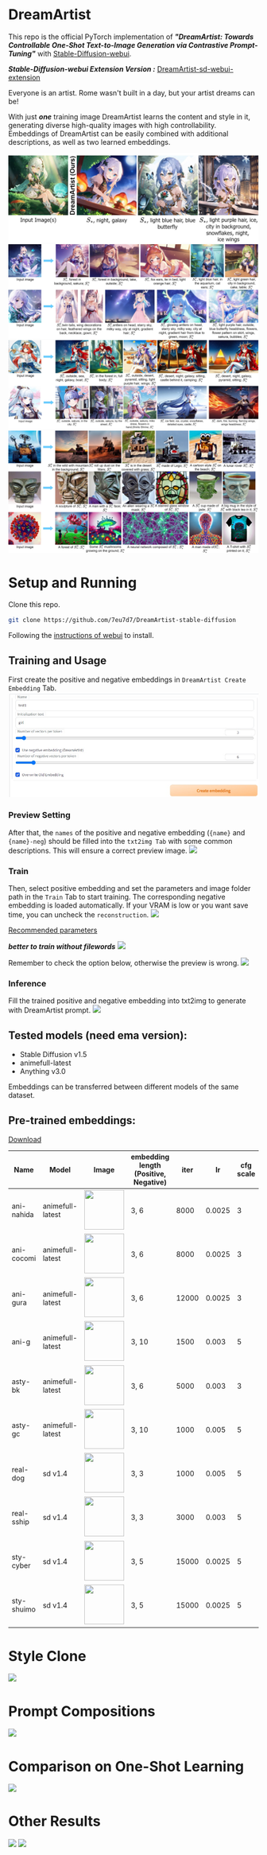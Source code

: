 # DreamArtist
This repo is the official PyTorch implementation of ***"DreamArtist: Towards Controllable One-Shot Text-to-Image Generation via Contrastive Prompt-Tuning"*** 
with [Stable-Diffusion-webui](https://github.com/AUTOMATIC1111/stable-diffusion-webui).

***Stable-Diffusion-webui Extension Version :*** [DreamArtist-sd-webui-extension](https://github.com/7eu7d7/DreamArtist-sd-webui-extension)

Everyone is an artist. Rome wasn't built in a day, but your artist dreams can be!

With just ***one*** training image DreamArtist learns the content and style in it, generating diverse high-quality images with high controllability.
Embeddings of DreamArtist can be easily combined with additional descriptions, as well as two learned embeddings.

![](imgs/exp1.jpg)
![](imgs/exp_text1.jpg)
![](imgs/exp_text2.jpg)
![](imgs/exp_text3.jpg)

# Setup and Running
Clone this repo.
```bash
git clone https://github.com/7eu7d7/DreamArtist-stable-diffusion
```

Following the [instructions of webui](https://github.com/AUTOMATIC1111/stable-diffusion-webui#automatic-installation-on-windows) to install.

## Training and Usage

First create the positive and negative embeddings in ```DreamArtist Create Embedding``` Tab.
![](imgs/create.jpg)

### Preview Setting
After that, the ```names``` of the positive and negative embedding (```{name}``` and ```{name}-neg```) should be filled into the
```txt2img Tab``` with some common descriptions. This will ensure a correct preview image.
![](https://github.com/7eu7d7/DreamArtist-sd-webui-extension/blob/master/imgs/preview.png)

### Train
Then, select positive embedding and set the parameters and image folder path in the ```Train``` Tab to start training.
The corresponding negative embedding is loaded automatically.
If your VRAM is low or you want save time, you can uncheck the ```reconstruction```.
![](imgs/train.jpg)

[Recommended parameters](https://github.com/7eu7d7/DreamArtist-sd-webui-extension#pre-trained-embeddings)

***better to train without filewords***
![](https://github.com/7eu7d7/DreamArtist-sd-webui-extension/blob/master/imgs/train.jpg)

Remember to check the option below, otherwise the preview is wrong.
![](https://github.com/7eu7d7/DreamArtist-sd-webui-extension/blob/master/imgs/fromtxt.png)

### Inference
Fill the trained positive and negative embedding into txt2img to generate with DreamArtist prompt.
![](https://github.com/7eu7d7/DreamArtist-sd-webui-extension/blob/master/imgs/gen.jpg)

## Tested models (need ema version):
+ Stable Diffusion v1.5
+ animefull-latest
+ Anything v3.0

Embeddings can be transferred between different models of the same dataset.

## Pre-trained embeddings:

[Download](https://github.com/7eu7d7/DreamArtist-stable-diffusion/releases/tag/embeddings_v2)

| Name       | Model            | Image                                                              | embedding length <br> (Positive, Negative) | iter  | lr     | cfg scale |
|------------|------------------|--------------------------------------------------------------------|--------------------------------------------|-------|--------|-----------|
| ani-nahida | animefull-latest | <img src="https://github.com/7eu7d7/DreamArtist-sd-webui-extension/blob/master/imgs/pre/nahida.jpg" width = "80" height = "80" alt=""/> | 3, 6                                       | 8000  | 0.0025 | 3         |
| ani-cocomi | animefull-latest | <img src="https://github.com/7eu7d7/DreamArtist-sd-webui-extension/blob/master/imgs/pre/cocomi.jpg" width = "80" height = "80" alt=""/> | 3, 6                                       | 8000  | 0.0025 | 3         |
| ani-gura   | animefull-latest | <img src="https://github.com/7eu7d7/DreamArtist-sd-webui-extension/blob/master/imgs/pre/gura.jpg" width = "80" height = "80" alt=""/>   | 3, 6                                       | 12000 | 0.0025 | 3         |
| ani-g      | animefull-latest | <img src="https://github.com/7eu7d7/DreamArtist-sd-webui-extension/blob/master/imgs/pre/g.jpg" width = "80" height = "80" alt=""/>      | 3, 10                                      | 1500  | 0.003  | 5         |
| asty-bk    | animefull-latest | <img src="https://github.com/7eu7d7/DreamArtist-sd-webui-extension/blob/master/imgs/pre/bk.jpg" width = "80" height = "80" alt=""/>     | 3, 6                                       | 5000  | 0.003  | 3         |
| asty-gc    | animefull-latest | <img src="https://github.com/7eu7d7/DreamArtist-sd-webui-extension/blob/master/imgs/pre/gc.jpg" width = "80" height = "80" alt=""/>     | 3, 10                                      | 1000  | 0.005  | 5         |
| real-dog   | sd v1.4          | <img src="https://github.com/7eu7d7/DreamArtist-sd-webui-extension/blob/master/imgs/pre/dog.jpg" width = "80" height = "80" alt=""/>    | 3, 3                                       | 1000  | 0.005  | 5         |
| real-sship | sd v1.4          | <img src="https://github.com/7eu7d7/DreamArtist-sd-webui-extension/blob/master/imgs/pre/sship.jpg" width = "80" height = "80" alt=""/>  | 3, 3                                       | 3000  | 0.003  | 5         |
| sty-cyber  | sd v1.4          | <img src="https://github.com/7eu7d7/DreamArtist-sd-webui-extension/blob/master/imgs/pre/cyber.jpg" width = "80" height = "80" alt=""/>  | 3, 5                                       | 15000 | 0.0025 | 5         |
| sty-shuimo | sd v1.4          | <img src="https://github.com/7eu7d7/DreamArtist-sd-webui-extension/blob/master/imgs/pre/shuimo.jpg" width = "80" height = "80" alt=""/> | 3, 5                                       | 15000 | 0.0025 | 5         |


# Style Clone
![](imgs/exp_style.jpg)

# Prompt Compositions
![](imgs/exp_comp.jpg)

# Comparison on One-Shot Learning
![](imgs/cmp.jpg)

# Other Results
![](imgs/cnx.jpg)
![](imgs/cnx2.jpg)